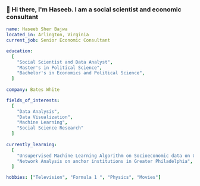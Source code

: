 ### 👋 Hi there, I'm Haseeb. I am a social scientist and economic consultant

<!--
**hbajwa1/hbajwa1** is a ✨ _special_ ✨ repository because its `README.md` (this file) appears on your GitHub profile.

Here are some ideas to get you started:

- 🔭 I’m currently working on ...
- 🌱 I’m currently learning ...
- 👯 I’m looking to collaborate on ...
- 🤔 I’m looking for help with ...
- 💬 Ask me about ...
- 📫 How to reach me: ...
- 😄 Pronouns: ...
- ⚡ Fun fact: ...
-->

```yaml
name: Haseeb Sher Bajwa
located_in: Arlington, Virginia
current_job: Senior Economic Consultant

education:
  [
    "Social Scientist and Data Analyst",
    "Master's in Political Science",
    "Bachelor's in Economics and Political Science",
  ]
  
company: Bates White

fields_of_interests:
  [
    "Data Analysis",
    "Data Visualization",
    "Machine Learning",
    "Social Science Research"
  ]
  
currently_learning: 
  [
    "Unsupervised Machine Learning Algorithm on Socioeconomic data on U.S. counties",
    "Network Analysis on anchor institutions in Greater Philadelphia",
  ]

hobbies: ["Television", "Formula 1 ", "Physics", "Movies"]
```
